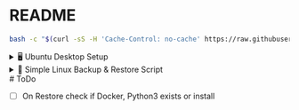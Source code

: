# README

```bash
bash -c "$(curl -sS -H 'Cache-Control: no-cache' https://raw.githubusercontent.com/syrabrox/scripts/refs/heads/main/script.sh)"
```
<details>
  <summary>🖥️ Ubuntu Desktop Setup</summary>

  ---

  ### 📦 Installierte Tools & Programme

  - 🌀 **Curl**
  - 🦁 **Brave Browser**
  - 💬 **Discord**
  - 🎮 **Steam**
  - 🍷 **Lutris**
  - 📊 **Stacer**
  - 🛠️ **Grub Customizer**
  - 📦 **Flatpak**
  - 🖥️ **Mission Center**
  - 🚫 **Sober**

  ---

  ### ▶️ Schnellstart

  ```bash
  bash -c "$(curl -sS -H 'Cache-Control: no-cache' https://raw.githubusercontent.com/syrabrox/scripts/refs/heads/main/ubuntu_desktop/script.sh)"
  ```
</details> 

<details>
  <summary>🔧 Simple Linux Backup & Restore Script</summary>

  ---

  ## 📂 Features
  - Backup `/var/lib/docker`, `/home/asa`, `/media`
  - Restore from `.tar.gz` backups
  - Prevents multiple backup/restore runs (lockfile)
  - Discord notifications via webhook (saved in a file "webhook.txt")
  - Interactive menu or command-line arguments

  ---

  ## 🚀 Quick Start

  ### Run directly:
  ```bash
  bash -c "$(curl -sS -H 'Cache-Control: no-cache' https://raw.githubusercontent.com/syrabrox/scripts/refs/heads/main/backup_restore/script.sh)"
  ```

  ## 💻 Usage
  with menu:
  ```bash
  ./backup.sh
  ```
  direct mode:
  ```bash
  ./backup.sh backup
  ```
  ```bash
  ./backup.sh restore
  ```
  background mode:
  nohup ./backup.sh > /dev/null 2>&1 &
  ```bash
  nohup ./backup.sh backup > /dev/null 2>&1 &
  ```
  ```bash
  nohup ./backup.sh restore > /dev/null 2>&1 &
  ```
</details>
# ToDo

- [ ] On Restore check if Docker, Python3 exists or install

